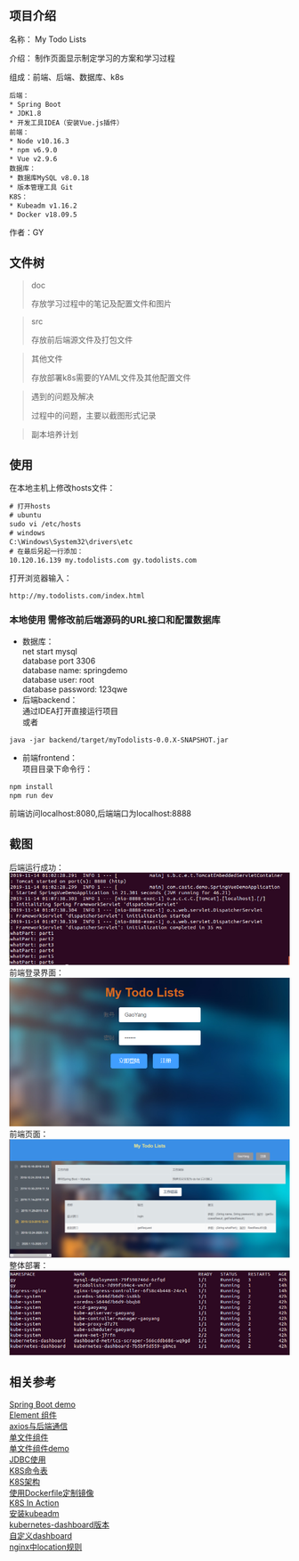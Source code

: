 ## 项目介绍
名称： My Todo Lists  

介绍： 制作页面显示制定学习的方案和学习过程  

组成：前端、后端、数据库、k8s  
```
后端：
* Spring Boot
* JDK1.8
* 开发工具IDEA（安装Vue.js插件）
前端：
* Node v10.16.3
* npm v6.9.0
* Vue v2.9.6
数据库：
* 数据库MySQL v8.0.18
* 版本管理工具 Git
K8S：
* Kubeadm v1.16.2
* Docker v18.09.5
```

作者：GY  

## 文件树

> doc
>
> 存放学习过程中的笔记及配置文件和图片

> src
>
> 存放前后端源文件及打包文件

> 其他文件
>
> 存放部署k8s需要的YAML文件及其他配置文件

> 遇到的问题及解决
>
> 过程中的问题，主要以截图形式记录

> 副本培养计划

## 使用

在本地主机上修改hosts文件：

```
# 打开hosts
# ubuntu
sudo vi /etc/hosts
# windows
C:\Windows\System32\drivers\etc
# 在最后另起一行添加：
10.120.16.139 my.todolists.com gy.todolists.com
```

打开浏览器输入：

```
http://my.todolists.com/index.html
```
### 本地使用 需修改前后端源码的URL接口和配置数据库
* 数据库：  
net start mysql  
database port 3306  
database name: springdemo  
database user: root  
database password: 123qwe  
* 后端backend：  
通过IDEA打开直接运行项目  
或者  
```
java -jar backend/target/myTodolists-0.0.X-SNAPSHOT.jar
```
* 前端frontend：  
项目目录下命令行：  
```
npm install
npm run dev
```
前端访问localhost:8080,后端端口为localhost:8888
## 截图
后端运行成功：  
![后端运行](https://github.com/gaoynui/MyTodoList/blob/master/doc/pics/%E5%90%8E%E7%AB%AF%E8%BF%90%E8%A1%8C.png?raw=true)  
前端登录界面：  
![前端登录界面](https://github.com/gaoynui/MyTodoList/blob/master/doc/pics/%E5%89%8D%E7%AB%AFdemo1.png?raw=true)  
前端页面：    
![前端页面](https://github.com/gaoynui/MyTodoList/blob/master/doc/pics/%E5%89%8D%E7%AB%AFdemo2.png?raw=true)  
整体部署：  
![k8s整体部署](https://github.com/gaoynui/MyTodoList/blob/master/doc/pics/k8s%E4%B8%8A%E6%95%B4%E4%B8%AA%E9%83%A8%E7%BD%B2%E6%83%85%E5%86%B5.png?raw=true)  
## 相关参考
[Spring Boot demo](https://github.com/BekeyChao/spring-vue-demo)  
[Element 组件](https://cloud.tencent.com/developer/section/1489885)  
[axios与后端通信](https://blog.csdn.net/star_zone/article/details/82784086)  
[单文件组件](https://cn.vuejs.org/v2/guide/single-file-components.html)  
[单文件组件demo](https://codesandbox.io/s/simple-todo-app-with-vue-29xqm)  
[JDBC使用](https://www.runoob.com/w3cnote/jdbc-use-guide.html)  
[K8S命令表](http://docs.kubernetes.org.cn/683.html)  
[K8S架构](https://www.kubernetes.org.cn/kubernetes%e8%ae%be%e8%ae%a1%e6%9e%b6%e6%9e%84)  
[使用Dockerfile定制镜像](https://yeasy.gitbooks.io/docker_practice/image/build.html)  
[K8S In Action](https://livebook.manning.com/book/kubernetes-in-action/chapter-1/)  
[安装kubeadm](https://zhuanlan.zhihu.com/p/46341911)  
[kubernetes-dashboard版本](https://github.com/kubernetes/dashboard/releases?after=v1.8.1)  
[自定义dashboard](https://blog.csdn.net/networken/article/details/85607593)  
[nginx中location规则](https://segmentfault.com/a/1190000013267839)
